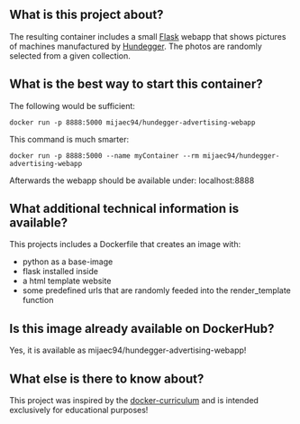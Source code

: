 ## What is this project about?

The resulting container includes a small [Flask](http://flask.pocoo.org/) webapp that shows pictures of machines manufactured by [Hundegger](https://www.hundegger.de). The photos are randomly selected from a given collection.

## What is the best way to start this container?

The following would be sufficient:
```
docker run -p 8888:5000 mijaec94/hundegger-advertising-webapp
```

This command is much smarter:
```
docker run -p 8888:5000 --name myContainer --rm mijaec94/hundegger-advertising-webapp
```

Afterwards the webapp should be available under: localhost:8888

## What additional technical information is available?

This projects includes a Dockerfile that creates an image with:

- python as a base-image
- flask installed inside
- a html template website
- some predefined urls that are randomly feeded into the render_template function

## Is this image already available on DockerHub?

Yes, it is available as mijaec94/hundegger-advertising-webapp!


## What else is there to know about?

This project was inspired by the [docker-curriculum](https://docker-curriculum.com/) and is intended exclusively for educational purposes!
